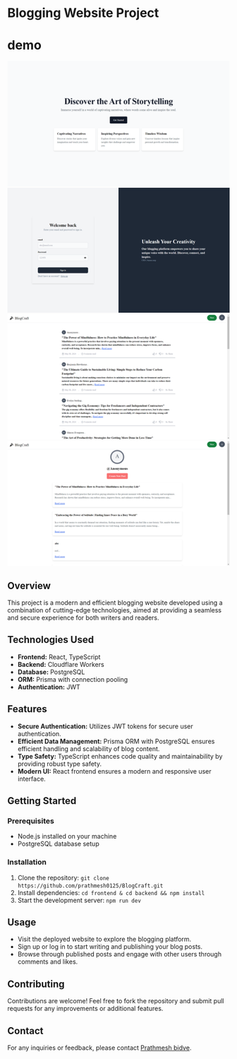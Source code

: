 # Blogging Website Project
# demo

![Project Screenshot](frontend/src/assets/landingPage.png)
![Project Screenshot](frontend/src/assets/login.png)
![Project Screenshot](frontend/src/assets/feed.png)
![Project Screenshot](frontend/src/assets/profile.png)

## Overview

This project is a modern and efficient blogging website developed using a combination of cutting-edge technologies, aimed at providing a seamless and secure experience for both writers and readers.

## Technologies Used

- **Frontend:** React, TypeScript
- **Backend:** Cloudflare Workers
- **Database:** PostgreSQL
- **ORM:** Prisma with connection pooling
- **Authentication:** JWT

## Features

- **Secure Authentication:** Utilizes JWT tokens for secure user authentication.
- **Efficient Data Management:** Prisma ORM with PostgreSQL ensures efficient handling and scalability of blog content.
- **Type Safety:** TypeScript enhances code quality and maintainability by providing robust type safety.
- **Modern UI:** React frontend ensures a modern and responsive user interface.

## Getting Started

### Prerequisites

- Node.js installed on your machine
- PostgreSQL database setup

### Installation

1. Clone the repository: `git clone https://github.com/prathmesh0125/BlogCraft.git`
2. Install dependencies: `cd frontend & cd backend && npm install`
3. Start the development server: `npm run dev`

## Usage

- Visit the deployed website to explore the blogging platform.
- Sign up or log in to start writing and publishing your blog posts.
- Browse through published posts and engage with other users through comments and likes.

## Contributing

Contributions are welcome! Feel free to fork the repository and submit pull requests for any improvements or additional features.


## Contact

For any inquiries or feedback, please contact [Prathmesh bidve](mailto:bidveprathmesh590@gmail.com).
